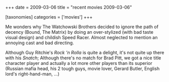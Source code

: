 +++
date = 2009-03-06
title = "recent movies 2009-03-06"

[taxonomies]
categories = ['movies']
+++

Me wonders why The Watchowski Brothers decided to ignore the path of
decency (Bound, The Matrix) by doing an over-stylized (with bad taste
visual design) and childish Speed Racer. Almost neglected to mention an
annoying cast and bad directing.

Although Guy Ritchie's *Rock 'n Rolla* is quite a delight, it's not
quite up there with his *Snatch*; Although there's no match for Brad
Pitt, we got a nice title character player and actually a lot more other
players than its superior (Russian mafia head, his 2 tough guys, movie
lover, Gerard Butler, English lord's right-hand-man, ...)
